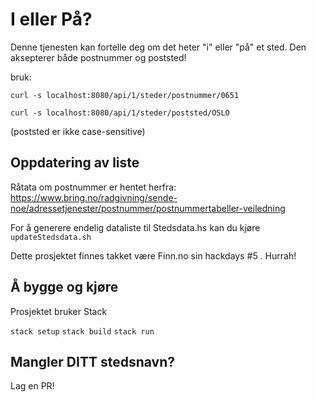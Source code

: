# I eller På?

Denne tjenesten kan fortelle deg om det heter "i" eller "på" et sted.
Den aksepterer både postnummer og poststed!

bruk:

`curl -s localhost:8080/api/1/steder/postnummer/0651`

`curl -s localhost:8080/api/1/steder/poststed/OSLO`

(poststed er ikke case-sensitive)

## Oppdatering av liste
Råtata om postnummer er hentet herfra: https://www.bring.no/radgivning/sende-noe/adressetjenester/postnummer/postnummertabeller-veiledning

For å generere endelig dataliste til Stedsdata.hs kan du kjøre `updateStedsdata.sh`

Dette prosjektet finnes takket være Finn.no sin hackdays #5 . Hurrah!

## Å bygge og kjøre
Prosjektet bruker Stack

`stack setup`
`stack build`
`stack run`

## Mangler DITT stedsnavn?
Lag en PR!
